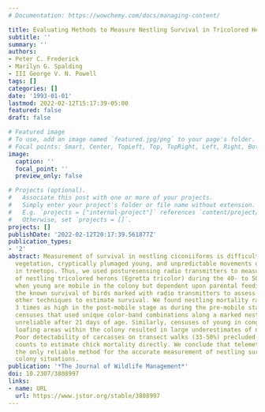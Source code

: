 ```yaml
---
# Documentation: https://wowchemy.com/docs/managing-content/

title: Evaluating Methods to Measure Nestling Survival in Tricolored Herons
subtitle: ''
summary: ''
authors:
- Peter C. Frederick
- Marilyn G. Spalding
- III George V. N. Powell
tags: []
categories: []
date: '1993-01-01'
lastmod: 2022-02-12T15:17:39-05:00
featured: false
draft: false

# Featured image
# To use, add an image named `featured.jpg/png` to your page's folder.
# Focal points: Smart, Center, TopLeft, Top, TopRight, Left, Right, BottomLeft, Bottom, BottomRight.
image:
  caption: ''
  focal_point: ''
  preview_only: false

# Projects (optional).
#   Associate this post with one or more of your projects.
#   Simply enter your project's folder or file name without extension.
#   E.g. `projects = ["internal-project"]` references `content/project/deep-learning/index.md`.
#   Otherwise, set `projects = []`.
projects: []
publishDate: '2022-02-12T20:17:39.561877Z'
publication_types:
- '2'
abstract: Measurement of survival in nestling ciconiiforms is difficult due to dense
  vegetation, cryptically plumaged young, and unpredictable movements of mobile nestlings
  in treetops. Thus, we used posturesensing radio transmitters to measure survival
  of nestling tricolored herons (Egretta tricolor) during the 40- to 50-day period
  when young are mobile in the colony but dependent upon parental feedings; we used
  the known survival of birds marked with radio transmitters to assess the use of
  other techniques to estimate survival. We found nestling mortality rates nearly
  3 times as high in the post-mobile stage as during the pre-mobile stage. Nestling
  censuses that used unique color-band combinations along a marked nest transect became
  unreliable after 21 days of age. Similarly, censuses of young in congregation and
  loafing areas within the colony resulted in large underestimates of nestling survival.
  Poor detectability of carcasses on transect walks (33-50%) precluded use of carcass
  counts to estimate chick mortality directly. We conclude that telemetry is probably
  the only reliable method for the accurate measurement of nestling survival in most
  colony situations.
publication: '*The Journal of Wildlife Management*'
doi: 10.2307/3808997
links:
- name: URL
  url: https://www.jstor.org/stable/3808997
---
```

